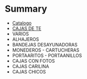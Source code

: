 # Summary

* [Catalogo](README.md)
* [CAJAS DE TE](cajas_de_te.md)
* VARIOS
* ALHAJEROS
* BANDEJAS DESAYUNADORAS
* MONEDEROS - CARTUCHERAS
* PORTAARITOS - PORTAANILLOS
* CAJAS CON FOTOS
* CAJAS CARILINA
* CAJAS CHICOS

